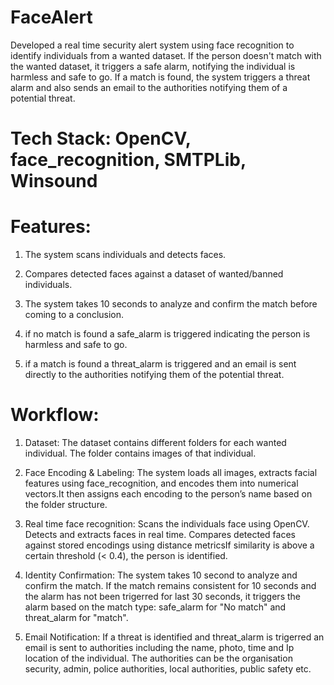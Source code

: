 # FaceAlert

Developed a real time security alert system using face recognition to identify individuals from a wanted dataset. If the person doesn't match with the wanted dataset, it triggers a safe alarm, notifying the individual is harmless and safe to go. If a match is found, the system triggers a threat alarm and also sends an email to the authorities notifying them of a potential threat.

# Tech Stack: OpenCV, face_recognition, SMTPLib, Winsound

# Features:
1. The system scans individuals and detects faces.

2. Compares detected faces against a dataset of wanted/banned individuals.

3. The system takes 10 seconds to analyze and confirm the match before coming to a conclusion.

4. if no match is found a safe_alarm is triggered indicating the person is harmless and safe to go.

5. if a match is found a threat_alarm is triggered and an email is sent directly to the authorities notifying them of the potential threat.

# Workflow:
1. Dataset: The dataset contains different folders for each wanted individual. The folder contains images of that individual.

2. Face Encoding & Labeling: The system loads all images, extracts facial features using face_recognition, and encodes them into numerical vectors.It then assigns each encoding to the person’s name based on the folder structure.

3. Real time face recognition: Scans the individuals face using OpenCV. Detects and extracts faces in real time. Compares detected faces against stored encodings using distance metricsIf similarity is above a certain threshold (< 0.4), the person is identified.

4. Identity Confirmation:  The system takes 10 second to analyze and confirm the match. If the match remains consistent for 10 seconds and the alarm has not been trigerred for last 30 seconds, it triggers the alarm based on the match type: safe_alarm for "No match" and threat_alarm for "match".

5. Email Notification: If a threat is identified and threat_alarm is trigerred an email is sent to authorities including the name, photo, time and Ip location of the individual. The authorities can be the organisation security, admin, police authorities, local authorities, public safety etc.

